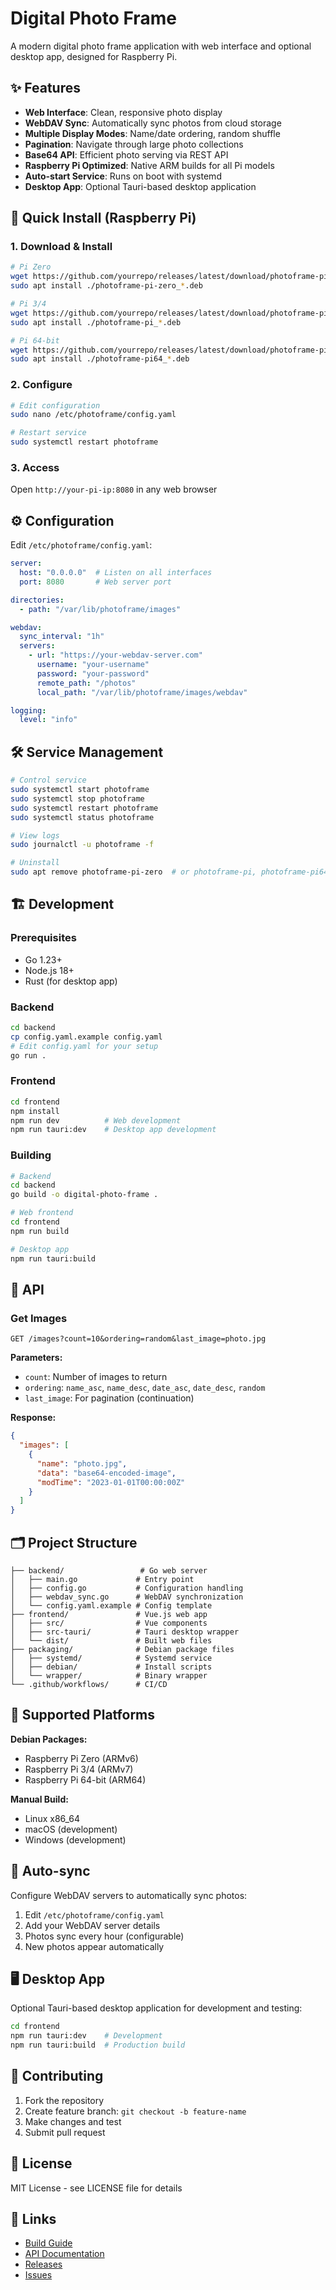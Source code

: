 # Digital Photo Frame

A modern digital photo frame application with web interface and optional desktop app, designed for Raspberry Pi.

## ✨ Features

- **Web Interface**: Clean, responsive photo display
- **WebDAV Sync**: Automatically sync photos from cloud storage
- **Multiple Display Modes**: Name/date ordering, random shuffle
- **Pagination**: Navigate through large photo collections
- **Base64 API**: Efficient photo serving via REST API
- **Raspberry Pi Optimized**: Native ARM builds for all Pi models
- **Auto-start Service**: Runs on boot with systemd
- **Desktop App**: Optional Tauri-based desktop application

## 🚀 Quick Install (Raspberry Pi)

### 1. Download & Install
```bash
# Pi Zero
wget https://github.com/yourrepo/releases/latest/download/photoframe-pi-zero_*.deb
sudo apt install ./photoframe-pi-zero_*.deb

# Pi 3/4
wget https://github.com/yourrepo/releases/latest/download/photoframe-pi_*.deb
sudo apt install ./photoframe-pi_*.deb

# Pi 64-bit
wget https://github.com/yourrepo/releases/latest/download/photoframe-pi64_*.deb
sudo apt install ./photoframe-pi64_*.deb
```

### 2. Configure
```bash
# Edit configuration
sudo nano /etc/photoframe/config.yaml

# Restart service
sudo systemctl restart photoframe
```

### 3. Access
Open `http://your-pi-ip:8080` in any web browser

## ⚙️ Configuration

Edit `/etc/photoframe/config.yaml`:

```yaml
server:
  host: "0.0.0.0"  # Listen on all interfaces
  port: 8080       # Web server port

directories:
  - path: "/var/lib/photoframe/images"

webdav:
  sync_interval: "1h"
  servers:
    - url: "https://your-webdav-server.com"
      username: "your-username"
      password: "your-password"
      remote_path: "/photos"
      local_path: "/var/lib/photoframe/images/webdav"

logging:
  level: "info"
```

## 🛠️ Service Management

```bash
# Control service
sudo systemctl start photoframe
sudo systemctl stop photoframe
sudo systemctl restart photoframe
sudo systemctl status photoframe

# View logs
sudo journalctl -u photoframe -f

# Uninstall
sudo apt remove photoframe-pi-zero  # or photoframe-pi, photoframe-pi64
```

## 🏗️ Development

### Prerequisites
- Go 1.23+
- Node.js 18+
- Rust (for desktop app)

### Backend
```bash
cd backend
cp config.yaml.example config.yaml
# Edit config.yaml for your setup
go run .
```

### Frontend
```bash
cd frontend
npm install
npm run dev          # Web development
npm run tauri:dev    # Desktop app development
```

### Building
```bash
# Backend
cd backend
go build -o digital-photo-frame .

# Web frontend
cd frontend
npm run build

# Desktop app
npm run tauri:build
```

## 📡 API

### Get Images
```
GET /images?count=10&ordering=random&last_image=photo.jpg
```

**Parameters:**
- `count`: Number of images to return
- `ordering`: `name_asc`, `name_desc`, `date_asc`, `date_desc`, `random`
- `last_image`: For pagination (continuation)

**Response:**
```json
{
  "images": [
    {
      "name": "photo.jpg",
      "data": "base64-encoded-image",
      "modTime": "2023-01-01T00:00:00Z"
    }
  ]
}
```

## 🗂️ Project Structure

```
├── backend/                 # Go web server
│   ├── main.go             # Entry point
│   ├── config.go           # Configuration handling
│   ├── webdav_sync.go      # WebDAV synchronization
│   └── config.yaml.example # Config template
├── frontend/               # Vue.js web app
│   ├── src/                # Vue components
│   ├── src-tauri/          # Tauri desktop wrapper
│   └── dist/               # Built web files
├── packaging/              # Debian package files
│   ├── systemd/            # Systemd service
│   ├── debian/             # Install scripts
│   └── wrapper/            # Binary wrapper
└── .github/workflows/      # CI/CD
```

## 🎯 Supported Platforms

**Debian Packages:**
- Raspberry Pi Zero (ARMv6)
- Raspberry Pi 3/4 (ARMv7)
- Raspberry Pi 64-bit (ARM64)

**Manual Build:**
- Linux x86_64
- macOS (development)
- Windows (development)

## 🔄 Auto-sync

Configure WebDAV servers to automatically sync photos:

1. Edit `/etc/photoframe/config.yaml`
2. Add your WebDAV server details
3. Photos sync every hour (configurable)
4. New photos appear automatically

## 🖥️ Desktop App

Optional Tauri-based desktop application for development and testing:

```bash
cd frontend
npm run tauri:dev    # Development
npm run tauri:build  # Production build
```

## 🤝 Contributing

1. Fork the repository
2. Create feature branch: `git checkout -b feature-name`
3. Make changes and test
4. Submit pull request

## 📄 License

MIT License - see LICENSE file for details

## 🔗 Links

- [Build Guide](BUILD.md)
- [API Documentation](backend/openapi.yaml)
- [Releases](../../releases)
- [Issues](../../issues)
